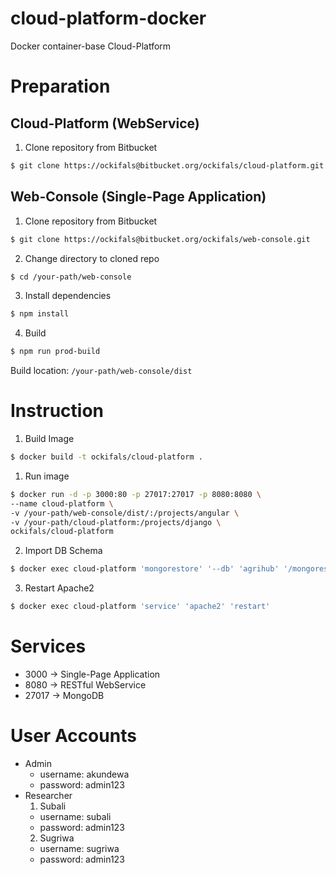 # cloud-platform-docker
Docker container-base Cloud-Platform

# Preparation
## Cloud-Platform (WebService)
1. Clone repository from Bitbucket
```bash
$ git clone https://ockifals@bitbucket.org/ockifals/cloud-platform.git
```

## Web-Console (Single-Page Application)
1. Clone repository from Bitbucket
```bash
$ git clone https://ockifals@bitbucket.org/ockifals/web-console.git
```

2. Change directory to cloned repo
```bash
$ cd /your-path/web-console
```

3. Install dependencies
```bash
$ npm install
```

4. Build
```bash
$ npm run prod-build
```
Build location: `/your-path/web-console/dist`

# Instruction
1. Build Image
```bash
$ docker build -t ockifals/cloud-platform .
```

1. Run image

```bash
$ docker run -d -p 3000:80 -p 27017:27017 -p 8080:8080 \
--name cloud-platform \
-v /your-path/web-console/dist/:/projects/angular \
-v /your-path/cloud-platform:/projects/django \
ockifals/cloud-platform
```

2. Import DB Schema

```bash
$ docker exec cloud-platform 'mongorestore' '--db' 'agrihub' '/mongorestore/agrihub/'
```

3. Restart Apache2

```bash
$ docker exec cloud-platform 'service' 'apache2' 'restart'
```

# Services
* 3000 -> Single-Page Application
* 8080 -> RESTful WebService
* 27017 -> MongoDB

# User Accounts
- Admin
    - username: akundewa
    - password: admin123
- Researcher
    1. Subali
    - username: subali
    - password: admin123
    2. Sugriwa
    - username: sugriwa
    - password: admin123
